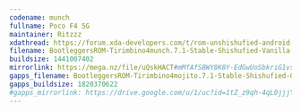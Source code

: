 ```yaml
---
codename: munch
fullname: Poco F4 5G
maintainer: Ritzzz
xdathread: https://forum.xda-developers.com/t/rom-unshishufied-android-13-bootleggers-rom-7-1-gapps-15-04-munch.4504329/
filename: BootleggersROM-Tirimbino4munch.7.1-Stable-Shishufied-Vanilla-20230425-001656.zip
buildsize: 1441007402
mirrorlink: https://mega.nz/file/uQskHACT#mMfAfSBWY8K8Y-EdGwUoSbkriG1vs-ToZLlsD2PD7gc
gapps_filename: BootleggersROM-Tirimbino4mojito.7.1-Stable-Shishufied-GApps-20230418-214731.zip
gapps_buildsize: 1820370622
#gapps_mirrorlink: https://drive.google.com/u/1/uc?id=1tZ_z9qh-4qL0jjjYp887C_om9_o-D45r&export=download
---
```

